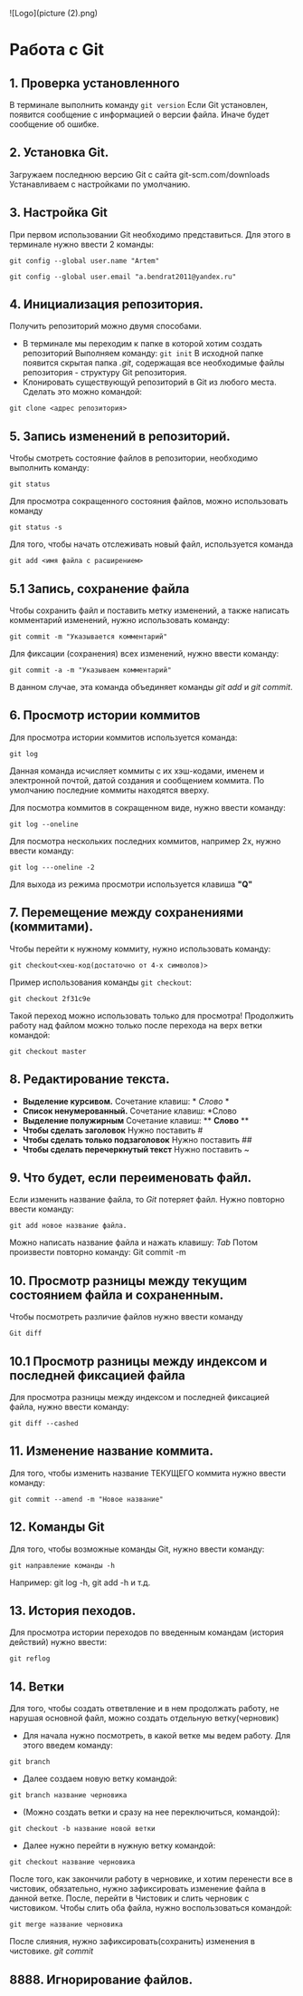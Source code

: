 ![Logo](picture (2).png)

# Работа с Git

## 1. Проверка установленного
В терминале выполнить команду `git version`
Если Git установлен, появится сообщение с информацией о версии файла. Иначе будет сообщение об ошибке.

## 2. Установка Git.

Загружаем последнюю версию Git с сайта git-scm.com/downloads
Устанавливаем с настройками по умолчанию.

## 3. Настройка Git
При первом использовании Git необходимо представиться. Для этого в терминале нужно ввести 2 команды:

```
git config --global user.name "Artem"

git config --global user.email "a.bendrat2011@yandex.ru"
```

## 4. Инициализация репозитория.
Получить репозиторий можно двумя способами.
* В терминале мы переходим к папке в которой хотим создать репозиторий Выполняем команду:  `git init`
В исходной папке появится скрытая папка *.git*, содержащая все необходимые файлы репозитория - структуру Git репозитория.
* Клонировать существующуй репозиторий в Git из любого места.
Сделать это можно командой:
```
git clone <адрес репозитория>
```

## 5. Запись изменений в репозиторий.
Чтобы смотреть состояние файлов в репозитории, необходимо выполнить команду:
```
git status
```
Для просмотра сокращенного состояния файлов, можно использовать команду
 ```
git status -s
```

Для того, чтобы начать отслеживать новый файл, используется команда 
```
git add <имя файла с расширением>
```

## 5.1 Запись, сохранение файла
Чтобы сохранить файл и поставить метку изменений, а также написать комментарий изменений, нужно использовать команду:
```
git commit -m "Указывается комментарий"
```
Для фиксации (сохранения) всех изменений, нужно ввести команду:
```
git commit -a -m "Указываем комментарий"
```
В данном случае, эта команда объединяет команды *git add* и *git commit*.

## 6. Просмотр истории коммитов

Для просмотра истории коммитов используется команда:
```
git log
```
Данная команда исчисляет коммиты с их хэш-кодами, именем и электронной почтой, датой создания и сообщением коммита.
По умолчанию последние коммиты находятся вверху.

Для посмотра коммитов в сокращенном виде, нужно ввести команду:
```
git log --oneline
```
Для посмотра нескольких последних коммитов, например 2х, нужно ввести команду:
```
git log ---oneline -2
```

Для выхода из режима просмотри используется клавиша **"Q"**

## 7. Перемещение между сохранениями (коммитами).

Чтобы перейти к нужному коммиту, нужно использовать команду:
```
git checkout<хеш-код(достаточно от 4-х символов)>
```
Пример использования команды `git checkout`:
```
git checkout 2f31c9e
```
Такой переход можно использовать только для просмотра!
Продолжить работу над файлом можно только после перехода на верх ветки командой:
```
git checkout master
```
## 8. Редактирование текста.
* **Выделение курсивом.** Сочетание клавиш: * *Слово* *
* **Список ненумерованный.** Сочетание клавиш: *Слово
* **Выделение полужирным** Сочетание клавиш: ** **Слово** **
* **Чтобы сделать заголовок** Нужно поставить #
* **Чтобы сделать только подзаголовок** Нужно поставить ##
* **Чтобы сделать перечеркнутый текст** Нужно поставить ~


## 9. Что будет, если переименовать файл.
Если изменить название файла, то *Git* потеряет файл. Нужно повторно ввести команду:
```
git add новое название файла.
```
Можно написать название файла и нажать клавишу: *Tab*
Потом произвести повторно команду: Git commit -m

## 10. Просмотр разницы между текущим состоянием файла и сохраненным.
Чтобы посмотреть различие файлов нужно ввести команду 
```
Git diff
```
## 10.1 Просмотр разницы между индексом и последней фиксацией файла
Для просмотра разницы между индексом и последней фиксацией файла, нужно ввести команду:
```
git diff --cashed
```
## 11. Изменение название коммита.
Для того, чтобы изменить название ТЕКУЩЕГО коммита нужно ввести команду:
```
git commit --amend -m "Новое название"
```

## 12. Команды Git
Для того, чтобы возможные команды Git, нужно ввести команду:
```
git направление команды -h
```
Например: git log -h, git add -h и т.д.

## 13. История пеходов.
Для просмотра истории переходов по введенным командам (история действий) нужно ввести:
```
git reflog
```

## 14. Ветки
Для того, чтобы создать ответвление и в нем продолжать работу, не нарушая основной файл, можно создать отдельную ветку(черновик)
* Для начала нужно посмотреть, в какой ветке мы ведем работу. Для этого введем команду:
```
git branch
```
* Далее создаем новую ветку командой:
```
git branch название черновика
```
* (Можно создать ветки и сразу на нее переключиться, командой):
 ```
 git checkout -b название новой ветки
 ```
* Далее нужно перейти в нужную ветку командой:
```
git checkout название черновика
```

После того, как закончили работу в черновике, и хотим перенести все в чистовик, обязательно, нужно зафиксировать изменение файла в данной ветке. После, перейти в Чистовик и слить черновик с чистовиком. Чтобы слить оба файла, нужно воспользоваться командой:
```
git merge название черновика
```
После слияния, нужно зафиксировать(сохранить) изменения в чистовике. *git commit*








## 8888. Игнорирование файлов.
